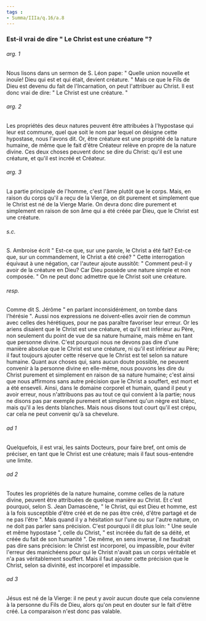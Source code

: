 ```yaml
---
tags : 
- Summa/IIIa/q.16/a.8
---
```


### Est-il vrai de dire " Le Christ est une créature "?

###### arg. 1
Nous lisons dans un sermon de S. Léon pape: " Quelle union nouvelle et inouïe! Dieu qui est et qui était, devient créature. " Mais ce que le Fils de Dieu est devenu du fait de l'Incarnation, on peut l'attribuer au Christ. Il est donc vrai de dire: " Le Christ est une créature. " 

###### arg. 2
Les propriétés des deux natures peuvent être attribuées à l'hypostase qui leur est commune, quel que soit le nom par lequel on désigne cette hypostase, nous l'avons dit. Or, être créature est une propriété de la nature humaine, de même que le fait d'être Créateur relève en propre de la nature divine. Ces deux choses peuvent donc se dire du Christ: qu'il est une créature, et qu'il est incréé et Créateur. 

###### arg. 3
La partie principale de l'homme, c'est l'âme plutôt que le corps. Mais, en raison du corps qu'il a reçu de la Vierge, on dit purement et simplement que le Christ est né de la Vierge Marie. On devra donc dire purement et simplement en raison de son âme qui a été créée par Dieu, que le Christ est une créature. 

###### s.c.
S. Ambroise écrit " Est-ce que, sur une parole, le Christ a été fait? Est-ce que, sur un commandement, le Christ a été créé? " Cette interrogation équivaut à une négation, car l'auteur ajoute aussitôt: " Comment peut-il y avoir de la créature en Dieu? Car Dieu possède une nature simple et non composée. " On ne peut donc admettre que le Christ soit une créature. 

###### resp.
Comme dit S. Jérôme " en parlant inconsidérément, on tombe dans l'hérésie ". Aussi nos expressions ne doivent-elles avoir rien de commun avec celles des hérétiques, pour ne pas paraître favoriser leur erreur. Or les ariens disaient que le Christ est une créature, et qu'il est inférieur au Père, non seulement du point de vue de sa nature humaine, mais même en tant que personne divine. C'est pourquoi nous ne devons pas dire d'une manière absolue que le Christ est une créature, ni qu'il est inférieur au Père; il faut toujours ajouter cette réserve que le Christ est tel selon sa nature humaine. Quant aux choses qui, sans aucun doute possible, ne peuvent convenir à la personne divine en elle-même, nous pouvons les dire du Christ purement et simplement en raison de sa nature humaine; c'est ainsi que nous affirmons sans autre précision que le Christ a souffert, est mort et a été enseveli. Ainsi, dans le domaine corporel et humain, quand il peut y avoir erreur, nous n'attribuons pas au tout ce qui convient à la partie; nous ne disons pas par exemple purement et simplement qu'un nègre est blanc, mais qu'il a les dents blanches. Mais nous disons tout court qu'il est crépu, car cela ne peut convenir qu'à sa chevelure. 

###### ad 1
Quelquefois, il est vrai, les saints Docteurs, pour faire bref, ont omis de préciser, en tant que le Christ est une créature; mais il faut sous-entendre une limite. 

###### ad 2
Toutes les propriétés de la nature humaine, comme celles de la nature divine, peuvent être attribuées de quelque manière au Christ. Et c'est pourquoi, selon S. Jean Damascène, " le Christ, qui est Dieu et homme, est à la fois susceptible d'être créé et de ne pas être créé, d'être partagé et de ne pas l'être ". Mais quand il y a hésitation sur l'une ou sur l'autre nature, on ne doit pas parler sans précision. C'est pourquoi il dit plus loin: " Une seule et même hypostase ", celle du Christ, " est incréée du fait de sa déité, et créée du fait de son humanité ". De même, en sens inverse, il ne faudrait pas dire sans précision: le Christ est incorporel, ou impassible, pour éviter l'erreur des manichéens pour qui le Christ n'avait pas un corps véritable et n'a pas véritablement souffert. Mais il faut ajouter cette précision que le Christ, selon sa divinité, est incorporel et impassible. 

###### ad 3
Jésus est né de la Vierge: il ne peut y avoir aucun doute que cela convienne à la personne du Fils de Dieu, alors qu'on peut en douter sur le fait d'être créé. La comparaison n'est donc pas valable. 

